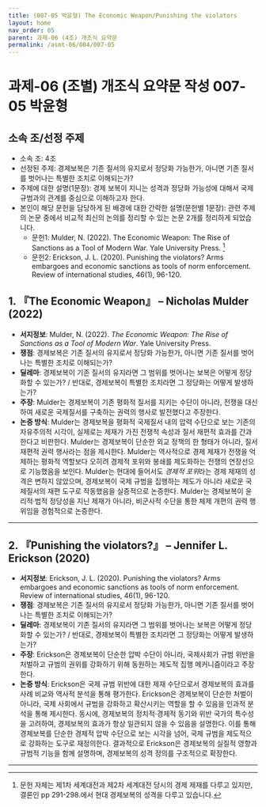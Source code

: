 ```yaml
---
title: (007-05 박윤형) The Economic Weapon/Punishing the violators
layout: home
nav_order: 05
parent: 과제-06 (4조) 개조식 요약문
permalink: /asmt-06/004/007-05
---
```


# 과제-06 (조별) 개조식 요약문 작성 007-05 박윤형

## 소속 조/선정 주제

- 소속 조: 4조
- 선정된 주제: 경제보복은 기존 질서의 유지로서 정당화 가능한가, 아니면 기존 질서를 벗어나는 특별한 조치로 이해되는가?
- 주제에 대한 설명(1문장): 경제 보복이 지니는 성격과 정당화 가능성에 대해서 국제 규범과의 관계를 중심으로 이해하고자 한다.
- 본인이 해당 문헌을 담당하게 된 배경에 대한 간략한 설명(문헌별 1문장): 관련 주제의 논문 중에서 비교적 최신의 논의를 정리할 수 있는 논문 2개를 정리하게 되었습니다. 
  - 문헌1: Mulder, N. (2022). The Economic Weapon: The Rise of Sanctions as a Tool of Modern War. Yale University Press. [^1]
  - 문헌2: Erickson, J. L. (2020). Punishing the violators? Arms embargoes and economic sanctions as tools of norm enforcement. Review of international studies, 46(1), 96-120.

## 1. 『The Economic Weapon』 – Nicholas Mulder (2022)

- **서지정보**: Mulder, N. (2022). *The Economic Weapon: The Rise of Sanctions as a Tool of Modern War*. Yale University Press. 
- **쟁점**: 경제보복은 기존 질서의 유지로서 정당화 가능한가, 아니면 기존 질서를 벗어나는 특별한 조치로 이해되는가?
- **딜레마**: 경제보복이 기존 질서의 유지라면 그 범위를 벗어나는 보복은 어떻게 정당화할 수 있는가? / 반대로, 경제보복이 특별한 조치라면 그 정당화는 어떻게 발생하는가?  
- **주장**: Mulder는 경제보복이 기존 평화적 질서를 지키는 수단이 아니라, 전쟁을 대신하여 새로운 국제질서를 구축하는 권력의 행사로 발전했다고 주장한다.  
- **논증 방식**: Mulder는 경제보복을 평화적 국제질서 내의 압력 수단으로 보는 기존의 자유주의적 시각이, 실제로는 제재가 가진 전쟁적 속성과 질서 재편적 효과를 간과한다고 비판한다. Mulder는 경제보복이 단순한 외교 정책의 한 형태가 아니라, 질서 재편적 권력 행사라는 점을 제시한다. Mulder는 역사적으로 경제 제재가 전쟁을 억제하는 평화적 역할보다 오히려 경제적 포위와 봉쇄를 제도화하는 전쟁의 연장선으로 기능했음을 보인다. Mulder는 현대에 들어서도 *경제적 포위*라는 경제 제재의 성격은 변하지 않았으며, 경제보복이 국제 규범을 집행하는 제도가 아니라 새로운 국제질서의 재편 도구로 작동했음을 실증적으로 논증한다. Mulder는 경제보복이 윤리적·법적 정당성을 지닌 제재가 아니라, 비군사적 수단을 통한 체제 개편의 권력 행위임을 경험적으로 논증한다. 

---

## 2. 『Punishing the violators?』 – Jennifer L. Erickson (2020)

- **서지정보**: Erickson, J. L. (2020). Punishing the violators? Arms embargoes and economic sanctions as tools of norm enforcement. Review of international studies, 46(1), 96-120.
- **쟁점**: 경제보복은 기존 질서의 유지로서 정당화 가능한가, 아니면 기존 질서를 벗어나는 특별한 조치로 이해되는가?  
- **딜레마**: 경제보복이 기존 질서의 유지라면 그 범위를 벗어나는 보복은 어떻게 정당화할 수 있는가? / 반대로, 경제보복이 특별한 조치라면 그 정당화는 어떻게 발생하는가?    
- **주장**: Erickson은 경제보복이 단순한 압박 수단이 아니라, 국제사회가 규범 위반을 처벌하고 규범의 권위를 강화하기 위해 동원하는 제도적 집행 메커니즘이라고 주장한다.  
- **논증 방식**: Erickson은 국제 규범 위반에 대한 제재 수단으로서 경제보복의 효과를 사례 비교와 역사적 분석을 통해 평가한다. Erickson은 경제보복이 단순한 처벌이 아니라, 국제 사회에서 규범을 강화하고 확산시키는 역할을 할 수 있음을 인과적 분석을 통해 제시한다. 동시에, 경제보복의 정치적·경제적 동기와 위반 국가의 특수성을 고려하여, 경제보복의 효과가 항상 일관되지 않을 수 있음을 설명한다. 이를 통해 경제보복를 단순한 경제적 압박 수단으로 보는 시각을 넘어, 국제 규범을 제도적으로 강화하는 도구로 재정의한다. 결과적으로 Erickson은 경제보복의 실질적 영향과 규범적 기능을 함께 설명하며, 경제보복의 성격 정의를 구조적으로 확장한다.

---
[^1]: 문헌 자체는 제1차 세계대전과 제2차 세계대전 당시의 경제 제재를 다루고 있지만, 결론인 pp 291-298.에서 현대 경제보복의 성격을 다루고 있습니다.

